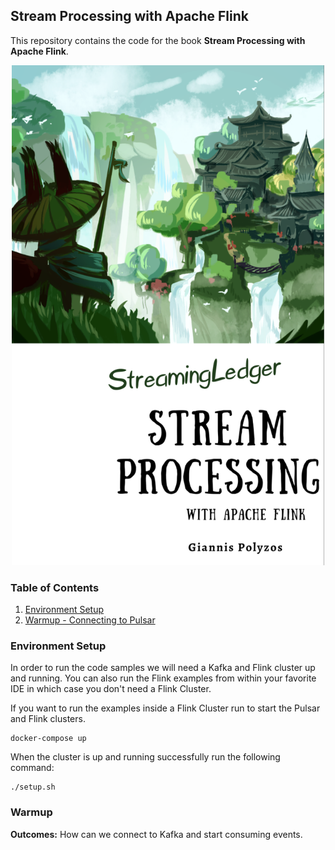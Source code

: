 Stream Processing with Apache Flink 
------------------------------------
This repository contains the code for the book **Stream Processing with Apache Flink**.


<p align="center">
    <img src="assets/cover.png" width="500" height="800">
</p>


### Table of Contents
1. [Environment Setup](#environment-setup)
2. [Warmup - Connecting to Pulsar](#warmup)


### Environment Setup
In order to run the code samples we will need a Kafka and Flink cluster up and running.
You can also run the Flink examples from within your favorite IDE in which case you don't need a Flink Cluster.

If you want to run the examples inside a Flink Cluster run to start the Pulsar and Flink clusters.
```shell
docker-compose up
```

When the cluster is up and running successfully run the following command:
```shell
./setup.sh
```

### Warmup
**Outcomes:** How can we connect to Kafka and start consuming events.